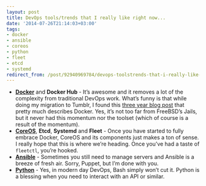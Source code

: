 ```yaml
---
layout: post
title: DevOps tools/trends that I really like right now...
date: '2014-07-26T21:14:03+03:00'
tags:
- docker
- ansible
- coreos
- python
- fleet
- etcd
- systemd
redirect_from: /post/92940969784/devops-toolstrends-that-i-really-like-right
---
```

*   [**Docker**](https://www.docker.com/) and **Docker Hub** \- It’s awesome and it removes a lot of the complexity from traditional DevOps work. What’s funny is that while doing my migration to Tumblr, I found this [three year blog post](/2010/08/28/shouldnt-dependencies-on-core-components-be-isolated.html) that pretty much describes Docker. Yes, it’s not too far from FreeBSD’s Jails, but it never had this momentum nor the toolset (which of course is a result of the momentum).
*   [**CoreOS**](https://coreos.com/), **Etcd**, **Systemd** and **Fleet** \- Once you have started to fully embrace Docker, CoreOS and its components just makes a ton of sense. I really hope that this is where we’re heading. Once you’ve had a taste of `fleetctl`, you’re hooked.
*   [**Ansible**](http://www.ansible.com) \- Sometimes you still need to manage servers and Ansible is a breeze of fresh air. Sorry, Puppet, but I’m done with you.
*   [**Python**](https://www.python.org/) \- Yes, in modern day DevOps, Bash simply won’t cut it. Python is a blessing when you need to interact with an API or similar.
